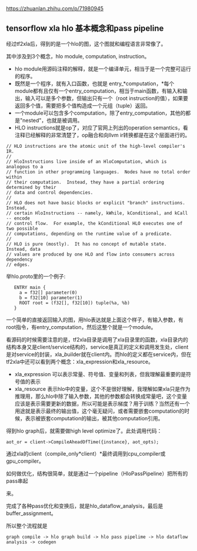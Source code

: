 https://zhuanlan.zhihu.com/p/71980945



## tensorflow xla hlo 基本概念和pass pipeline



经过tf2xla后，得到的是一个hlo的图，这个图就和编程语言非常像了。

其中涉及到3个概念，hlo module, computation, instruction。

- hlo module用源码注释的解释，就是一个编译单元，相当于是一个完整可运行的程序。
- 既然是一个程序，就有入口函数，也就是 entry_*computation，*每个module都有且仅有一个entry_computation，相当于main函数，有输入和输出，输入可以是多个参数，但输出只有一个（root instruction的值），如果要返回多个值，需要把多个值构造成一个元组（tuple）返回。
- 一个module可以包含多个computation，除了entry_computation，其他的都是"nested"，也就是被调用。
- HLO instructions就是op了，对应了官网上列出的operation semantics，看注释已经解释的非常清楚了，op融合和向llvm ir转换都是在这个层面进行的。

```text
// HLO instructions are the atomic unit of the high-level compiler's IR.
//
// HloInstructions live inside of an HloComputation, which is analogous to a
// function in other programming languages.  Nodes have no total order within
// their computation.  Instead, they have a partial ordering determined by their
// data and control dependencies.
//
// HLO does not have basic blocks or explicit "branch" instructions.  Instead,
// certain HloInstructions -- namely, kWhile, kConditional, and kCall -- encode
// control flow.  For example, the kConditional HLO executes one of two possible
// computations, depending on the runtime value of a predicate.
//
// HLO is pure (mostly).  It has no concept of mutable state.  Instead, data
// values are produced by one HLO and flow into consumers across dependency
// edges.
```

举hlo.proto里的一个例子:

```text
   ENTRY main {
     a = f32[] parameter(0)
     b = f32[10] parameter(1)
     ROOT root = (f32[], f32[10]) tuple(%a, %b)
   }
```

一个简单的直接返回输入的图，用hlo表达就是上面这个样子，有输入参数，有root指令，有entry_computation，然后这整个就是一个module。

看源码的时候需要注意的是，tf2xla目录是调用了xla目录里的函数，xla目录内的结构本身又是client/service结构的，service是真正的定义和调用发生处，client是对service的封装，xla_*b*uilder就在client内。而hlo的定义都在service内，但在tf2xla中还可以看到两个概念：xla_expression和xla_resource。

- xla_expression 可以表示常量、符号值、变量和列表，但我理解最重要的是符号值的表示
- xla_resource 表示hlo中的变量，这个不是很好理解，我理解如果xla只是作为推理用，那么hlo中除了输入参数，其他的参数都会转换成常量吧，这个变量应该是表示需要更新的数据，所以可能是表示梯度？用于训练？当然还有一个用途就是表示最终的输出值，这个毫无疑问，或者需要嵌套computation的时候，表示被嵌套computation的输出，被其他computation引用。

得到hlo graph后，就需要做high level optimize了。此处调用代码：

```text
aot_or = client->CompileAheadOfTime({instance}, aot_opts);
```

通过xla的client（compile_only*client）*最终调用到cpu_compiler或gpu_compiler。

如何做优化，结构很简单，就是通过一个pipeline（HloPassPipeline）把所有的pass串起

来。

完成了各种pass优化和变换后，就是hlo_dataflow_analysis，最后是buffer_assignment。

所以整个流程就是

```
graph compile -> hlo graph build -> hlo pass pipelime -> hlo dataflow analysis -> codegen
```

